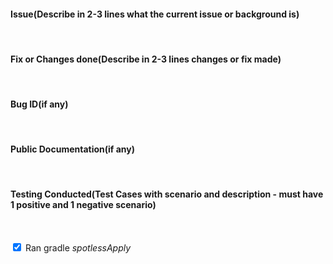 #### Issue(Describe in 2-3 lines what the current issue or background is)

<br>

#### Fix or Changes done(Describe in 2-3 lines changes or fix made)

<br>

#### Bug ID(if any)

<br>

#### Public Documentation(if any)

<br>

#### Testing Conducted(Test Cases with scenario and description - must have 1 positive and 1 negative scenario)

<br>

<input type="checkbox" checked> Ran gradle <i>spotlessApply</i>

